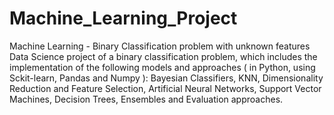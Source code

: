 # Machine_Learning_Project
Machine Learning - Binary Classification problem with unknown features
Data Science project of a binary classification problem, which includes the implementation of the following models and approaches ( in Python, using Sckit-learn, Pandas and Numpy ): Bayesian Classifiers, KNN, Dimensionality Reduction and Feature Selection, Artificial Neural Networks, Support Vector Machines, Decision Trees, Ensembles and Evaluation approaches.
